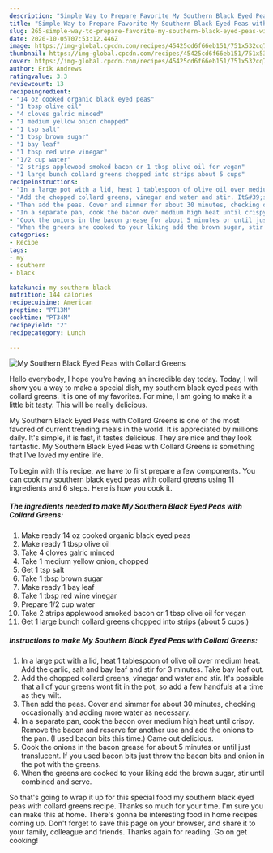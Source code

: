 ```yaml
---
description: "Simple Way to Prepare Favorite My Southern Black Eyed Peas with Collard Greens"
title: "Simple Way to Prepare Favorite My Southern Black Eyed Peas with Collard Greens"
slug: 265-simple-way-to-prepare-favorite-my-southern-black-eyed-peas-with-collard-greens
date: 2020-10-05T07:53:12.446Z
image: https://img-global.cpcdn.com/recipes/45425cd6f66eb151/751x532cq70/my-southern-black-eyed-peas-with-collard-greens-recipe-main-photo.jpg
thumbnail: https://img-global.cpcdn.com/recipes/45425cd6f66eb151/751x532cq70/my-southern-black-eyed-peas-with-collard-greens-recipe-main-photo.jpg
cover: https://img-global.cpcdn.com/recipes/45425cd6f66eb151/751x532cq70/my-southern-black-eyed-peas-with-collard-greens-recipe-main-photo.jpg
author: Erik Andrews
ratingvalue: 3.3
reviewcount: 13
recipeingredient:
- "14 oz cooked organic black eyed peas"
- "1 tbsp olive oil"
- "4 cloves galric minced"
- "1 medium yellow onion chopped"
- "1 tsp salt"
- "1 tbsp brown sugar"
- "1 bay leaf"
- "1 tbsp red wine vinegar"
- "1/2 cup water"
- "2 strips applewood smoked bacon or 1 tbsp olive oil for vegan"
- "1 large bunch collard greens chopped into strips about 5 cups"
recipeinstructions:
- "In a large pot with a lid, heat 1 tablespoon of olive oil over medium heat. Add the garlic, salt and bay leaf and stir for 3 minutes. Take bay leaf out."
- "Add the chopped collard greens, vinegar and water and stir. It&#39;s possible that all of your greens wont fit in the pot, so add a few handfuls at a time as they wilt."
- "Then add the peas. Cover and simmer for about 30 minutes, checking occasionally and adding more water as necessary."
- "In a separate pan, cook the bacon over medium high heat until crispy. Remove the bacon and reserve for another use and add the onions to the pan. (I used bacon bits this time.) Came out delicious."
- "Cook the onions in the bacon grease for about 5 minutes or until just translucent. If you used bacon bits just throw the bacon bits and onion in the pot with the greens."
- "When the greens are cooked to your liking add the brown sugar, stir until combined and serve."
categories:
- Recipe
tags:
- my
- southern
- black

katakunci: my southern black 
nutrition: 144 calories
recipecuisine: American
preptime: "PT13M"
cooktime: "PT34M"
recipeyield: "2"
recipecategory: Lunch

---
```



![My Southern Black Eyed Peas with Collard Greens](https://img-global.cpcdn.com/recipes/45425cd6f66eb151/751x532cq70/my-southern-black-eyed-peas-with-collard-greens-recipe-main-photo.jpg)

Hello everybody, I hope you're having an incredible day today. Today, I will show you a way to make a special dish, my southern black eyed peas with collard greens. It is one of my favorites. For mine, I am going to make it a little bit tasty. This will be really delicious.



My Southern Black Eyed Peas with Collard Greens is one of the most favored of current trending meals in the world. It is appreciated by millions daily. It's simple, it is fast, it tastes delicious. They are nice and they look fantastic. My Southern Black Eyed Peas with Collard Greens is something that I've loved my entire life.


To begin with this recipe, we have to first prepare a few components. You can cook my southern black eyed peas with collard greens using 11 ingredients and 6 steps. Here is how you cook it.

<!--inarticleads1-->

##### The ingredients needed to make My Southern Black Eyed Peas with Collard Greens:

1. Make ready 14 oz cooked organic black eyed peas
1. Make ready 1 tbsp olive oil
1. Take 4 cloves galric minced
1. Take 1 medium yellow onion, chopped
1. Get 1 tsp salt
1. Take 1 tbsp brown sugar
1. Make ready 1 bay leaf
1. Take 1 tbsp red wine vinegar
1. Prepare 1/2 cup water
1. Take 2 strips applewood smoked bacon or 1 tbsp olive oil for vegan
1. Get 1 large bunch collard greens chopped into strips (about 5 cups.)




<!--inarticleads2-->

##### Instructions to make My Southern Black Eyed Peas with Collard Greens:

1. In a large pot with a lid, heat 1 tablespoon of olive oil over medium heat. Add the garlic, salt and bay leaf and stir for 3 minutes. Take bay leaf out.
1. Add the chopped collard greens, vinegar and water and stir. It&#39;s possible that all of your greens wont fit in the pot, so add a few handfuls at a time as they wilt.
1. Then add the peas. Cover and simmer for about 30 minutes, checking occasionally and adding more water as necessary.
1. In a separate pan, cook the bacon over medium high heat until crispy. Remove the bacon and reserve for another use and add the onions to the pan. (I used bacon bits this time.) Came out delicious.
1. Cook the onions in the bacon grease for about 5 minutes or until just translucent. If you used bacon bits just throw the bacon bits and onion in the pot with the greens.
1. When the greens are cooked to your liking add the brown sugar, stir until combined and serve.




So that's going to wrap it up for this special food my southern black eyed peas with collard greens recipe. Thanks so much for your time. I'm sure you can make this at home. There's gonna be interesting food in home recipes coming up. Don't forget to save this page on your browser, and share it to your family, colleague and friends. Thanks again for reading. Go on get cooking!

